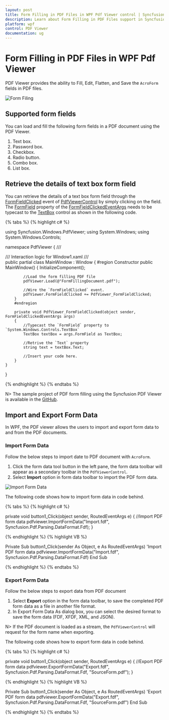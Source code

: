 ```yaml
---
layout: post
title: Form Filling in PDF Files in WPF Pdf Viewer control | Syncfusion
description: Learn about Form Filling in PDF Files support in Syncfusion WPF Pdf Viewer control, its elements and more.
platform: wpf
control: PDF Viewer
documentation: ug
---
```


# Form Filling in PDF Files in WPF Pdf Viewer

PDF Viewer provides the ability to Fill, Edit, Flatten, and Save the `AcroForm` fields in PDF files.

![Form Filing](form-filling-images/form-filling.png)

## Supported form fields

You can load and fill the following form fields in a PDF document using the PDF Viewer.

1.	Text box.
2.	Password box.
3.	Checkbox.
4.	Radio button.
5.	Combo box.
6.	List box.

## Retrieve the details of text box form field

You can retrieve the details of a text box form field through the [FormFieldClicked](https://help.syncfusion.com/cr/wpf/Syncfusion.Windows.PdfViewer.PdfViewerControl.html) event of [PdfViewerControl](https://help.syncfusion.com/cr/wpf/Syncfusion.Windows.PdfViewer.PdfViewerControl.html) by simply clicking on the field. The [FormField](https://help.syncfusion.com/cr/wpf/Syncfusion.Windows.PdfViewer.FormFieldClickedEventArgs.html#Syncfusion_Windows_PdfViewer_FormFieldClickedEventArgs_FormField) property of the [FormFieldClickedEventArgs](https://help.syncfusion.com/cr/wpf/Syncfusion.Windows.PdfViewer.FormFieldClickedEventArgs.html) needs to be typecast to the [TextBox](https://docs.microsoft.com/en-us/dotnet/api/system.windows.controls.textbox?view=netcore-3.1) control as shown in the following code.

{% tabs %}
{% highlight c# %}

using Syncfusion.Windows.PdfViewer;
using System.Windows;
using System.Windows.Controls;

namespace PdfViewer
{
    /// <summary>
    /// Interaction logic for Window1.xaml
    /// </summary>
    public partial class MainWindow : Window
    {
        #region Constructor
        public MainWindow()
        {
            InitializeComponent();
			
			//Load the form filling PDF file
            pdfViewer.Load(@"FormFillingDocument.pdf");
			
			//Wire the `FormFieldClicked` event.
            pdfViewer.FormFieldClicked += PdfViewer_FormFieldClicked;
        }
        #endregion

        private void PdfViewer_FormFieldClicked(object sender, FormFieldClickedEventArgs args)
        {
			//Typecast the `FormField` property to `System.Windows.Controls.TextBox`
            TextBox textBox = args.FormField as TextBox;
			
			//Retrive the `Text` property
            string text = textBox.Text;
			
            //Insert your code here.
        }
    }
}

{% endhighlight %}
{% endtabs %}

N> The sample project of PDF form filling using the Syncfusion PDF Viewer is available in the [GitHub](https://github.com/syncfusion/wpf-demos/tree/master/pdfviewer).

## Import and Export Form Data

In WPF, the PDF viewer allows the users to import and export form data to and from the PDF documents.

### Import Form Data

Follow the below steps to import date to PDF document with `AcroForm`.

1.	Click the form data tool button in the left pane, the form data toolbar will appear as a secondary toolbar in the `PdfViewerControl`.
2.	Select **Import** option in form data toolbar to import the PDF form data.

![Import Form Data](form-filling-images/Import-Export-1.png)  

The following code shows how to import form data in code behind.

{% tabs %}
{% highlight c# %}

private void button1_Click(object sender, RoutedEventArgs e)
{
    //Import PDF form data
    pdfviewer.ImportFormData("Import.fdf", Syncfusion.Pdf.Parsing.DataFormat.Fdf);
}

{% endhighlight %}
{% highlight VB %}

Private Sub button1_Click(sender As Object, e As RoutedEventArgs)
    'Import PDF form data
    pdfviewer.ImportFormData("Import.fdf", Syncfusion.Pdf.Parsing.DataFormat.Fdf)
End Sub

{% endhighlight %}
{% endtabs %}

### Export Form Data

Follow the below steps to export data from PDF document

1. Select **Export** option in the form data toolbar, to save the completed PDF form data as a file in another file format.
2. In Export Form Data As dialog box, you can select the desired format to save the form data (FDF, XFDF, XML, and JSON).

N> If the PDF document is loaded as a stream, the `PdfViewerControl` will request for the form name when exporting.

The following code shows how to export form data in code behind.

{% tabs %}
{% highlight c# %}

private void button1_Click(object sender, RoutedEventArgs e)
{
    //Export PDF form data
    pdfviewer.ExportFormData("Export.fdf", Syncfusion.Pdf.Parsing.DataFormat.Fdf, "SourceForm.pdf");
}

{% endhighlight %}
{% highlight VB %}

Private Sub button1_Click(sender As Object, e As RoutedEventArgs)
    'Export PDF form data
    pdfviewer.ExportFormData("Export.fdf", Syncfusion.Pdf.Parsing.DataFormat.Fdf, "SourceForm.pdf")
End Sub

{% endhighlight %}
{% endtabs %}
